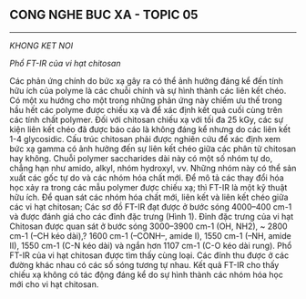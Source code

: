 ## CONG NGHE BUC XA - TOPIC 05
--------------------------------
*KHONG KET NOI*

_Phổ FT-IR của vi hạt chitosan_

Các phản ứng chính do bức xạ gây ra có thể ảnh hưởng đáng kể đến tính hữu ích của polyme là các chuỗi chính và sự hình thành các liên kết chéo. Có một xu hướng cho một trong những phản ứng này chiếm ưu thế trong hầu hết các polyme được chiếu xạ và để xác định kết quả cuối cùng trên các tính chất polymer. Đối với chitosan chiếu xạ với tối đa 25 kGy, các sự kiện liên kết chéo đã được báo cáo là không đáng kể nhưng do các liên kết 1-4 glycosidic. Cấu trúc chitosan phải được nghiên cứu để xác định xem bức xạ gamma có ảnh hưởng đến sự liên kết chéo giữa các phân tử chitosan hay không. Chuỗi polymer saccharides dài này có một số nhóm tự do, chẳng hạn như amido, alkyl, nhóm hydroxyl, vv. Những nhóm này có thể sản xuất các gốc tự do và các nhóm hóa chất mới. Để mô tả các thay đổi hóa học xảy ra trong các mẫu polymer được chiếu xạ; thì FT-IR là một kỹ thuật hữu ích.
Để quan sát các nhóm hóa chất mới, liên kết và liên kết chéo giữa các vi hạt chitosan; Các sơ đồ FT-IR đạt được ở bước sóng 4000–400 cm-1 và được đánh giá cho các đỉnh đặc trưng (Hình 1).
Đỉnh đặc trưng của vi hạt Chitosan được quan sát ở bước sóng 3000–3900 cm-1 (OH, NH2), ~ 2800 cm-1 (–CH kéo dài),? 1600 cm-1 (–CONH–, amide I), 1550 cm-1 (–NH, amide II), 1550 cm-1 (C-N kéo dài) và ngắn hơn 1107 cm-1 (C-O kéo dài rung).
Phổ FT-IR của vi hạt chitosan được tìm thấy cùng loại. Các đỉnh thu được ở các đường khác nhau có các số sóng tương tự nhau. Kết quả FT-IR cho thấy chiếu xạ không có tác động đáng kể do sự hình thành các nhóm hóa học mới cho vi hạt chitosan.
